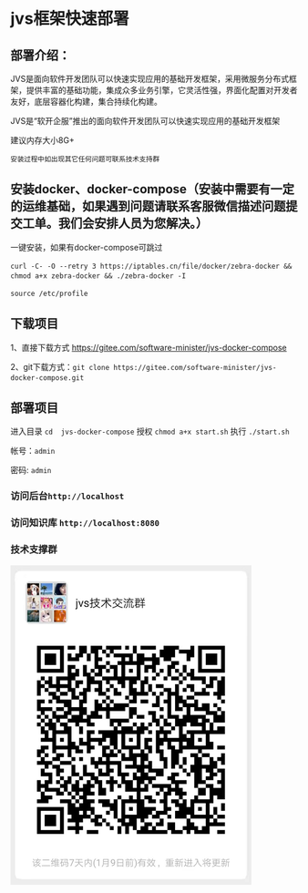 # jvs框架快速部署


## 部署介绍：



JVS是面向软件开发团队可以快速实现应用的基础开发框架，采用微服务分布式框架，提供丰富的基础功能，集成众多业务引擎，它灵活性强，界面化配置对开发者友好，底层容器化构建，集合持续化构建。

JVS是“软开企服”推出的面向软件开发团队可以快速实现应用的基础开发框架




建议内存大小8G+

`安装过程中如出现其它任何问题可联系技术支持群`



## 安装docker、docker-compose（安装中需要有一定的运维基础，如果遇到问题请联系客服微信描述问题提交工单。我们会安排人员为您解决。）

一键安装，如果有docker-compose可跳过

`curl -C- -O --retry 3 https://iptables.cn/file/docker/zebra-docker && chmod a+x zebra-docker && ./zebra-docker -I`

`source /etc/profile`

## 下载项目

1、直接下载方式  https://gitee.com/software-minister/jvs-docker-compose

2、git下载方式：`git clone https://gitee.com/software-minister/jvs-docker-compose.git`

## 部署项目

进入目录 `cd  jvs-docker-compose`
授权 `chmod a+x start.sh`
执行 `./start.sh`

帐号：`admin`

密码:   `admin`

### 访问后台`http://localhost`



### 访问知识库 `http://localhost:8080`


### 技术支撑群
![输入图片说明](image220102.png)

